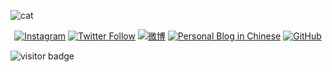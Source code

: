 ![cat](https://heyrock.github.io/assets/catplay.gif)

<p align="center">
  <a href="https://instagram.com/heyrock"><img src="https://img.shields.io/website?color=4285f4&label=Instagram&style=for-the-badge&up_message=%F0%9F%93%B8&url=https%3A%2F%2Fwww.instagram.com%2Fheyrock%2F" alt="Instagram" /></a>
	<a href="https://twitter.com/cojis"><img src="https://img.shields.io/website?color=%23ea4335%20&label=twitter&style=for-the-badge&up_message=%F0%9F%90%A6&url=https%3A%2F%2Ftwitter.com%2Fcojis" alt="Twitter Follow" /></a>
	<a href="https://weibo.com/cojis"><img src="https://img.shields.io/website?color=fbbc05&label=Weibo&style=for-the-badge&up_message=%F0%9F%A7%A3&url=https%3A%2F%2Fweibo.com%2Fcojis" alt="微博" /></a>
  <a href="https://huzizi.com"><img src="https://img.shields.io/website?color=34a853&label=Blog&style=for-the-badge&up_message=%F0%9F%93%9D&url=https%3A%2F%2Fhuzizi.com%2F" alt="Personal Blog in Chinese" /></a>
	<a href="https://github.com/heyrock"><img src="https://img.shields.io/website?color=13c2c2&label=github&style=for-the-badge&up_message=%F0%9F%91%A8%E2%80%8D%F0%9F%92%BB&url=https%3A%2F%2Fgithub.com%2Fheyrock" alt="GitHub"></a>
  
  ![visitor badge](https://visitor-badge.laobi.icu/badge?page_id=heyrock.heyrock)
</p>


<!--
- 🔭 I’m currently working on ...
- 🌱 I’m currently learning ...
- 👯 I’m looking to collaborate on ...
- 🤔 I’m looking for help with ...
- 💬 Ask me about ...
- 📫 How to reach me: ...
- 😄 Pronouns: ...
- ⚡ Fun fact: ...
-->
